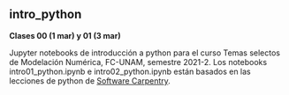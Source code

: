 ## intro_python

**Clases 00 (1 mar) y 01 (3 mar)**

Jupyter notebooks de introducción a python para el curso Temas selectos de Modelación Numérica, FC-UNAM, semestre 2021-2. Los notebooks intro01_python.ipynb e intro02_python.ipynb están basados en las lecciones de python de [Software Carpentry](https://softwarecarpentry.com).
